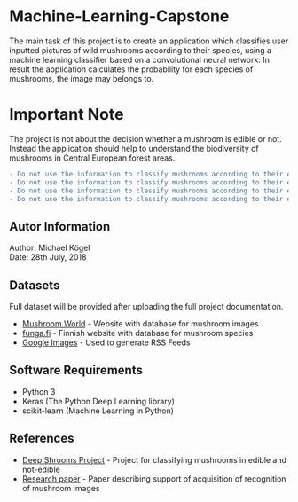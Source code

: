 # Machine-Learning-Capstone

The main task of this project is to create an application which classifies user inputted pictures of wild mushrooms according to their species, using a machine learning classifier based on a convolutional neural network. In result the application calculates the probability for each species of mushrooms, the image may belongs to.

# Important Note

The project is not about the decision whether a mushroom is edible or not. Instead the application should help to understand the biodiversity of mushrooms in Central European forest areas.<br>

```diff
- Do not use the information to classify mushrooms according to their edibility -
- Do not use the information to classify mushrooms according to their edibility -
- Do not use the information to classify mushrooms according to their edibility -
- Do not use the information to classify mushrooms according to their edibility -
```


## Autor Information

Author: Michael Kögel <br>
Date: 28th July, 2018

## Datasets

Full dataset will be provided after uploading the full project documentation. <br>

* [Mushroom World](http://www.mushroom.world/) - Website with database for mushroom images
* [funga.fi](http://www.funga.fi/linkkeja/#sienisanasto) - Finnish website with database for mushroom species
* [Google Images](https://www.google.de/imghp?hl=de&tab=wi&authuser=0) - Used to generate RSS Feeds

## Software Requirements

* Python 3
* Keras (The Python Deep Learning library)
* scikit-learn (Machine Learning in Python)
## References

* [Deep Shrooms Project](https://tuomonieminen.github.io/deep-shrooms/) - Project for classifying mushrooms in edible and not-edible
* [Research paper](https://pdfs.semanticscholar.org/8efa/ea4085e64785143e21f1797e9c2c95c8f2f7.pdf) - Paper describing support of acquisition of recognition of mushroom images
